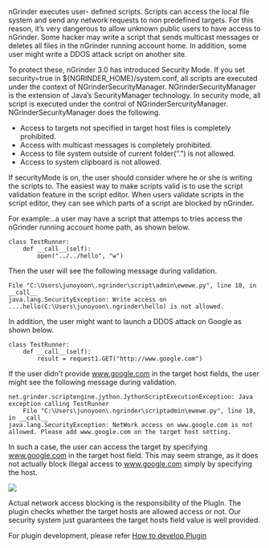 nGrinder executes user- defined scripts. Scripts can access the local file system and send any network requests to non predefined targets. For this reason, it’s very dangerous to allow unknown public users to have access to nGrinder. Some hacker may write a script that sends multicast messages  or deletes all files in the nGrinder running account home. In addition, some user might write a DDOS attack script on another site. 

To protect these, nGrinder 3.0 has introduced Security Mode. If you set security=true in ${NGRINDER_HOME}/system.conf, all scripts are executed under the context of NGrinderSecurityManager. NGrinderSecurityManager is the extension of Java’s SecurityManager technology. In security mode, all script is executed under the control of NGrinderSercurityManager. NGrinderSecurityManager does the following.

- Access to targets not specified in target host files is completely prohibited.
- Access with multicast messages is completely prohibited.
- Access to file system outside of current folder(“.”) is not allowed.
- Access to system clipboard is not allowed.

If securityMode is on, the user should consider where he or she is writing the scripts to. The easiest way to make scripts valid is to use the script validation feature in the script editor. When users validate scripts in the script editor, they can see which parts of a script are blocked by nGrinder.

For example:..a user may have a script that attemps to tries access the nGrinder running account home path, as shown below.  
```
class TestRunner:
    def __call__(self):
        open("../../hello", "w")
```

Then the user will see the following message during validation.  
```
File "C:\Users\junoyoon\.ngrinder\script\admin\ewewe.py", line 18, in __call__
java.lang.SecurityException: Write access on ....hello(C:\Users\junoyoon\.ngrinder\hello) is not allowed.
```

In addition, the user might want to launch a DDOS attack on Google as shown below.  
```
class TestRunner:
    def __call__(self):
        result = request1.GET("http://www.google.com")
```

If the user didn't provide www.google.com in the target host fields, the user might see the following message during validation.   
```
net.grinder.scriptengine.jython.JythonScriptExecutionException: Java exception calling TestRunner
    File "C:\Users\junoyoon\.ngrinder\scriptadmin\ewewe.py", line 18, in __call__
java.lang.SecurityException: NetWork access on www.google.com is not allowed. Please add www.google.com on the target host setting.
```

In such a case, the user can access the target by specifying www.google.com in the target host field. This may seem strange, as it does not actually block illegal access to www.google.com simply by specifying the host.

![](http://www.cubrid.org/files/attach/images/379199/353/468/targethostsetting.png)

Actual network access blocking is the responsibility of the PlugIn. The plugin checks whether the target hosts are allowed access or not. Our security system just guarantees the target hosts field value is well provided. 

For plugin development, please refer [How to develop Plugin](how-to-develop-plugin)